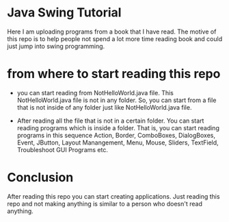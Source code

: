 
# Java Swing Tutorial

Here I am uploading programs from a book that I have read. The motive of this repo is to help people not spend a lot more time reading book and could just jump into swing programming.

# from where to start reading this repo
- you can start reading from NotHelloWorld.java file. This NotHelloWorld.java file is not in any folder. So, you can start from a file that is not inside of any folder just like NotHelloWorld.java file.

- After reading all the file that is not in a certain folder. You can start reading programs which is inside a folder. That is, you can start reading programs in this sequence Action, Border, ComboBoxes, DialogBoxes, Event, JButton, Layout Manangement, Menu, Mouse, Sliders, TextField, Troubleshoot GUI Programs etc. 

# Conclusion
After reading this repo you can start creating applications. Just reading this repo and not making anything is similar to a person who doesn't read anything. 
